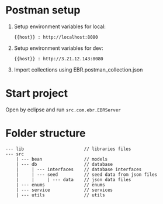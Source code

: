 # Postman setup
1. Setup environment variables for local:
    ```
    {{host}} : http://localhost:8080
    ```
2. Setup environment variables for dev:
    ```
    {{host}} : http://3.21.12.143:8080
    ```
3. Import collections using EBR.postman_collection.json

# Start project
Open by eclipse and run `src.com.ebr.EBRServer`

# Folder structure
```
--- lib                       // libraries files
--- src
    | --- bean                // models
    | --- db                  // database 
    |     | --- interfaces    // database interfaces
    |     | --- seed          // seed data from json files
    |     |     | --- data    // json data files
    | --- enums               // enums 
    | --- service             // services 
    | --- utils               // utils 
```